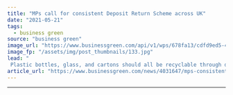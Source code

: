 ```yaml
---
title: "MPs call for consistent Deposit Return Scheme across UK"
date: "2021-05-21"
tags: 
  - business green
source: "business green"
image_url: "https://www.businessgreen.com/api/v1/wps/678fa13/cdfd9ed5-4e78-460a-924e-fb03ea082606/4/Reverse-Vending-Machine-185x114.jpg"
image_fp: "/assets/img/post_thumbnails/133.jpg"
lead: "
 Plastic bottles, glass, and cartons should all be recyclable through deposit return schemes across the four UK nations, Environmental Audit Committee argues ..."
article_url: "https://www.businessgreen.com/news/4031647/mps-consistent-deposit-return-scheme-uk"
---
```


---
